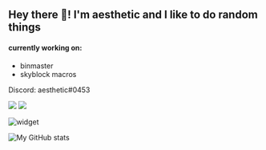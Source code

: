 ## Hey there 👋! I'm aesthetic and I like to do random things  
  
#### currently working on:

- binmaster
- skyblock macros 

Discord: aesthetic#0453  

![](https://komarev.com/ghpvc/?username=aesthetic0001)
![](https://img.shields.io/badge/bad%20programmer-confirmed-success?style=flat-square)

![widget](https://discord.c99.nl/widget/theme-2/575109908169752577.png) 

![My GitHub stats](https://github-readme-stats.vercel.app/api?username=aesthetic0001&count_private=true) 
